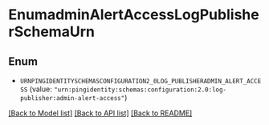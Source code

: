 # EnumadminAlertAccessLogPublisherSchemaUrn

## Enum


* `URNPINGIDENTITYSCHEMASCONFIGURATION2_0LOG_PUBLISHERADMIN_ALERT_ACCESS` (value: `"urn:pingidentity:schemas:configuration:2.0:log-publisher:admin-alert-access"`)


[[Back to Model list]](../README.md#documentation-for-models) [[Back to API list]](../README.md#documentation-for-api-endpoints) [[Back to README]](../README.md)



